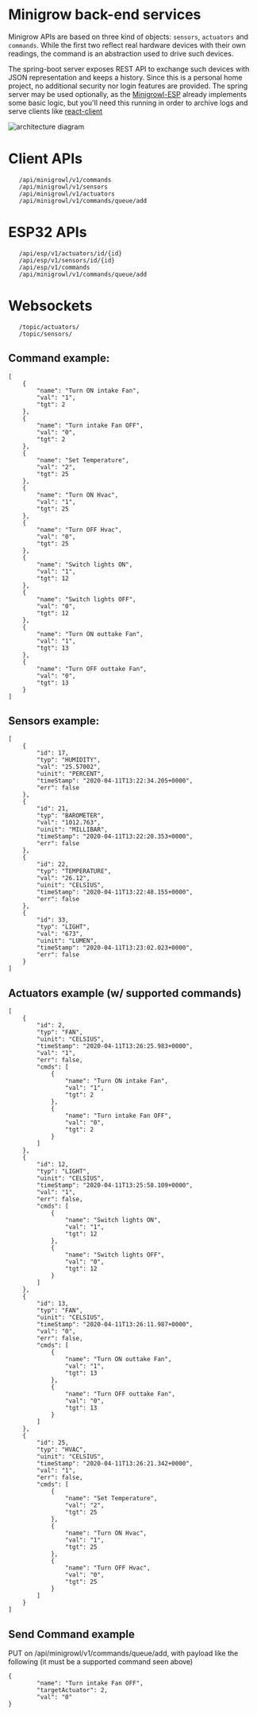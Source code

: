 # Minigrow back-end services

Minigrow APIs are based on three kind of objects: `sensors`, `actuators` and `commands`. While the first two reflect real hardware devices with their own readings, the command is an abstraction used to drive such devices.

The spring-boot server exposes REST API to exchange such devices with JSON representation and keeps a history. Since this is a personal home project, no additional security nor login features are provided. The spring server may be used optionally, as the [Minigrowl-ESP](https://shineangelic.github.io/Minigrowl-ESP-LoRa32-OLED/) already implements some basic logic, but you'll need this running in order to archive logs and serve clients like [react-client](https://github.com/shineangelic/Minigrowl-react)

![architecture diagram](/docs/diagram.png)

# Client APIs
```
   /api/minigrowl/v1/commands
   /api/minigrowl/v1/sensors
   /api/minigrowl/v1/actuators
   /api/minigrowl/v1/commands/queue/add
```

# ESP32 APIs
```
   /api/esp/v1/actuators/id/{id}
   /api/esp/v1/sensors/id/{id}
   /api/esp/v1/commands
   /api/minigrowl/v1/commands/queue/add
```

# Websockets
```
   /topic/actuators/
   /topic/sensors/
```


## Command example:
```
[
    {
        "name": "Turn ON intake Fan",
        "val": "1",
        "tgt": 2
    },
    {
        "name": "Turn intake Fan OFF",
        "val": "0",
        "tgt": 2
    },
    {
        "name": "Set Temperature",
        "val": "2",
        "tgt": 25
    },
    {
        "name": "Turn ON Hvac",
        "val": "1",
        "tgt": 25
    },
    {
        "name": "Turn OFF Hvac",
        "val": "0",
        "tgt": 25
    },
    {
        "name": "Switch lights ON",
        "val": "1",
        "tgt": 12
    },
    {
        "name": "Switch lights OFF",
        "val": "0",
        "tgt": 12
    },
    {
        "name": "Turn ON outtake Fan",
        "val": "1",
        "tgt": 13
    },
    {
        "name": "Turn OFF outtake Fan",
        "val": "0",
        "tgt": 13
    }
]
```

## Sensors example:
```
[
    {
        "id": 17,
        "typ": "HUMIDITY",
        "val": "25.57002",
        "uinit": "PERCENT",
        "timeStamp": "2020-04-11T13:22:34.205+0000",
        "err": false
    },
    {
        "id": 21,
        "typ": "BAROMETER",
        "val": "1012.763",
        "uinit": "MILLIBAR",
        "timeStamp": "2020-04-11T13:22:20.353+0000",
        "err": false
    },
    {
        "id": 22,
        "typ": "TEMPERATURE",
        "val": "26.12",
        "uinit": "CELSIUS",
        "timeStamp": "2020-04-11T13:22:48.155+0000",
        "err": false
    },
    {
        "id": 33,
        "typ": "LIGHT",
        "val": "673",
        "uinit": "LUMEN",
        "timeStamp": "2020-04-11T13:23:02.023+0000",
        "err": false
    }
]
```

## Actuators example (w/ supported commands)
```
[
    {
        "id": 2,
        "typ": "FAN",
        "uinit": "CELSIUS",
        "timeStamp": "2020-04-11T13:26:25.983+0000",
        "val": "1",
        "err": false,
        "cmds": [
            {
                "name": "Turn ON intake Fan",
                "val": "1",
                "tgt": 2
            },
            {
                "name": "Turn intake Fan OFF",
                "val": "0",
                "tgt": 2
            }
        ]
    },
    {
        "id": 12,
        "typ": "LIGHT",
        "uinit": "CELSIUS",
        "timeStamp": "2020-04-11T13:25:58.109+0000",
        "val": "1",
        "err": false,
        "cmds": [
            {
                "name": "Switch lights ON",
                "val": "1",
                "tgt": 12
            },
            {
                "name": "Switch lights OFF",
                "val": "0",
                "tgt": 12
            }
        ]
    },
    {
        "id": 13,
        "typ": "FAN",
        "uinit": "CELSIUS",
        "timeStamp": "2020-04-11T13:26:11.987+0000",
        "val": "0",
        "err": false,
        "cmds": [
            {
                "name": "Turn ON outtake Fan",
                "val": "1",
                "tgt": 13
            },
            {
                "name": "Turn OFF outtake Fan",
                "val": "0",
                "tgt": 13
            }
        ]
    },
    {
        "id": 25,
        "typ": "HVAC",
        "uinit": "CELSIUS",
        "timeStamp": "2020-04-11T13:26:21.342+0000",
        "val": "1",
        "err": false,
        "cmds": [
            {
                "name": "Set Temperature",
                "val": "2",
                "tgt": 25
            },
            {
                "name": "Turn ON Hvac",
                "val": "1",
                "tgt": 25
            },
            {
                "name": "Turn OFF Hvac",
                "val": "0",
                "tgt": 25
            }
        ]
    }
]
```
## Send Command example
PUT on /api/minigrowl/v1/commands/queue/add, with payload like the following (it must be a supported command seen above)
```
{
        "name": "Turn intake Fan OFF",
        "targetActuator": 2,
        "val": "0"
}
```



